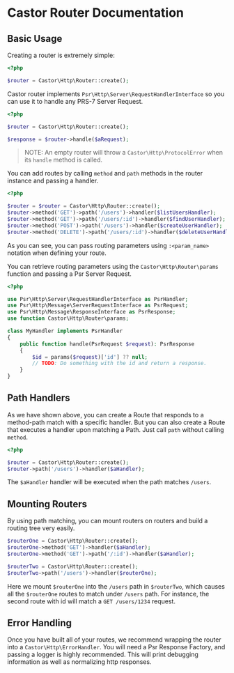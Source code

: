 Castor Router Documentation
===========================

## Basic Usage

Creating a router is extremely simple:

```php
<?php

$router = Castor\Http\Router::create();
```

Castor router implements `Psr\Http\Server\RequestHandlerInterface` so you can use it to handle any PRS-7 Server Request.

```php
<?php

$router = Castor\Http\Router::create();

$response = $router->handle($aRequest);
```

> NOTE: An empty router will throw a `Castor\Http\ProtocolError` when its `handle` method is called.

You can add routes by calling `method` and `path` methods in the router instance and passing a handler.

```php
<?php

$router = $router = Castor\Http\Router::create();
$router->method('GET')->path('/users')->handler($listUsersHandler);
$router->method('GET')->path('/users/:id')->handler($findUserHandler);
$router->method('POST')->path('/users')->handler($createUserHandler);
$router->method('DELETE')->path('/users/:id')->handler($deleteUserHandler);
```

As you can see, you can pass routing parameters using `:<param_name>` notation when defining your route.

You can retrieve routing parameters using the `Castor\Http\Router\params` function and passing a Psr Server Request.

```php
<?php

use Psr\Http\Server\RequestHandlerInterface as PsrHandler;
use Psr\Http\Message\ServerRequestInterface as PsrRequest;
use Psr\Http\Message\ResponseInterface as PsrResponse;
use function Castor\Http\Router\params;

class MyHandler implements PsrHandler
{
    public function handle(PsrRequest $request): PsrResponse
    {
        $id = params($request)['id'] ?? null;
        // TODO: Do something with the id and return a response.
    }
}
```

## Path Handlers

As we have shown above, you can create a Route that responds to a method-path match with a specific handler. But you
can also create a Route that executes a handler upon matching a Path. Just call `path` without calling `method`.

```php
<?php

$router = Castor\Http\Router::create();
$router->path('/users')->handler($aHandler);
```

The `$aHandler` handler will be executed when the path matches `/users`.

## Mounting Routers

By using path matching, you can mount routers on routers and build a routing tree very easily.

```php
$routerOne = Castor\Http\Router::create();
$routerOne->method('GET')->handler($aHandler);
$routerOne->method('GET')->path('/:id')->handler($aHandler);

$routerTwo = Castor\Http\Router::create();
$routerTwo->path('/users')->handler($routerOne);
```

Here we mount `$routerOne` into the `/users` path in `$routerTwo`, which causes all the `$routerOne` routes to match
under `/users` path. For instance, the second route with id will match a `GET /users/1234` request.

## Error Handling

Once you have built all of your routes, we recommend wrapping the router into a `Castor\Http\ErrorHandler`. You will
need a Psr Response Factory, and passing a logger is highly recommended. This will print debugging information as well
as normalizing http responses.